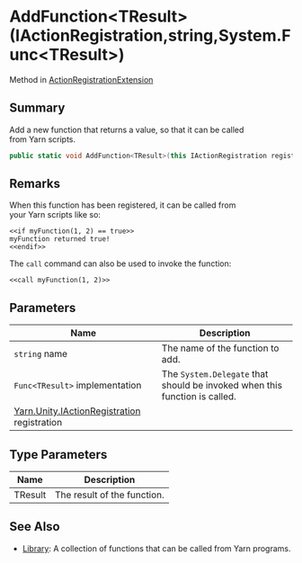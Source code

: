 # AddFunction\<TResult>(IActionRegistration,string,System.Func\<TResult>)

Method in [ActionRegistrationExtension](yarn.unity.actionregistrationextension.md)

## Summary

Add a new function that returns a value, so that it can be called\
from Yarn scripts.

```csharp
public static void AddFunction<TResult>(this IActionRegistration registration, string name, System.Func<TResult> implementation);
```

## Remarks

When this function has been registered, it can be called from\
your Yarn scripts like so:

```
<<if myFunction(1, 2) == true>>
myFunction returned true!
<<endif>>
```

The `call` command can also be used to invoke the function:

```
<<call myFunction(1, 2)>>
```

## Parameters

| Name                                                                             | Description                                                                |
| -------------------------------------------------------------------------------- | -------------------------------------------------------------------------- |
| `string` name                                                                    | The name of the function to add.                                           |
| `Func<TResult>` implementation                                                   | The `System.Delegate` that should be invoked when this function is called. |
| [Yarn.Unity.IActionRegistration](yarn.unity.iactionregistration.md) registration |                                                                            |

## Type Parameters

| Name    | Description                 |
| ------- | --------------------------- |
| TResult | The result of the function. |

## See Also

* [Library](yarn.library.md): A collection of functions that can be called from Yarn programs.

